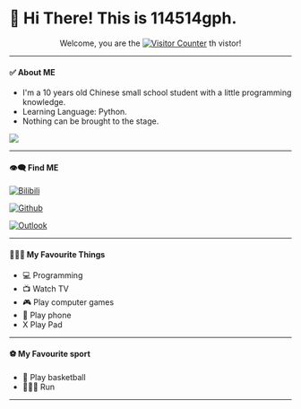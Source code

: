 # 👋 Hi There! This is 114514gph.

<p align="center">
Welcome, you are the
<a href="https://github.com/114514gph" target="_blank"><img src="https://count.getloli.com/get/@114514gph?theme=rule66" alt="Visitor Counter"></a>
th vistor!
</p>

___
#### ✅ About ME
* I'm a 10 years old Chinese small school student with a little programming knowledge.
* Learning Language: Python.
* Nothing can be brought to the stage.

![](https://github-readme-stats.vercel.app/api?username=114514gph&show_icons=true&count_private=true)

___
#### 👁️‍🗨️ Find ME

[![Bilibili](https://img.shields.io/badge/dynamic/json?style=for-the-badge&label=Bilibili+Fans&labelColor=FE7398&color=282c34&query=$.data.follower&url=https://api.bilibili.com/x/relation/stat?vmid=1167206962&longCache=true&logo=bilibili&logoColor=white)](https://space.bilibili.com/1167206962)

[![Github](https://img.shields.io/badge/dynamic/json?style=for-the-badge&label=GitHub+Followers&suffix=%20&query=%24.data.totalSubs&url=https%3A%2F%2Fapi.spencerwoo.com%2Fsubstats%2F%3Fsource%3Dgithub%26queryKey%3D114514gph&labelColor=282c34&color=353940&logo=github&longCache=true)](https://github.com/114514gph)

[![Outlook](https://img.shields.io/static/v1?style=for-the-badge&label=Email&message=Outlook&color=353940&labelColor=1793D1&logo=maildotru)](mailto:BiliBili_MC_114514gph@outlook.com)
___
#### 🏃🏻‍♂️ My Favourite Things
* 💻 Programming
* 📺 Watch TV
* 🎮 Play computer games
* 📱 Play phone
* X Play Pad

___
#### ⚽ My Favourite sport
* 🏀 Play basketball
* 🏃🏻‍♂️ Run


*******************************************************************************************

